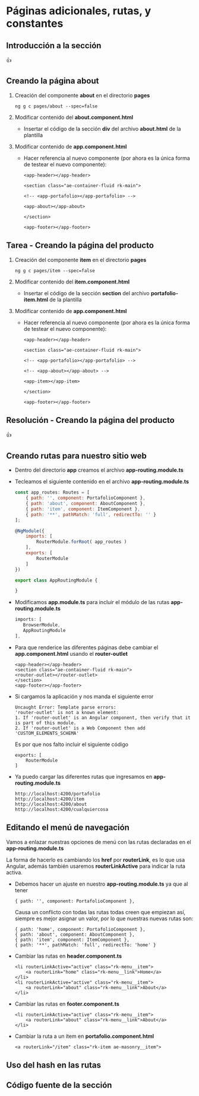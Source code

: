 # Páginas adicionales, rutas, y constantes

## Introducción a la sección

:+1:

## Creando la página about

1. Creación del componente **about** en el directorio **pages**

    `ng g c pages/about --spec=false`

2. Modificar contenido del **about.component.html**

    * Insertar el código de la sección **div** del archivo **about.html** de la plantilla

3. Modificar contenido de **app.component.html**

    * Hacer referencia al nuevo componente (por ahora es la única forma de testear el nuevo componente):

        `<app-header></app-header>`

        `<section class="ae-container-fluid rk-main">`

        `<!-- <app-portafolio></app-portafolio> -->`

        `<app-about></app-about>`

        `</section>`
        
        `<app-footer></app-footer>`

## Tarea - Creando la página del producto

1. Creación del componente **item** en el directorio **pages**

    `ng g c pages/item --spec=false`

2. Modificar contenido del **item.component.html**

    * Insertar el código de la sección **section** del archivo **portafolio-item.html** de la plantilla

3. Modificar contenido de **app.component.html**

    * Hacer referencia al nuevo componente (por ahora es la única forma de testear el nuevo componente):

        `<app-header></app-header>`

        `<section class="ae-container-fluid rk-main">`

        `<!-- <app-portafolio></app-portafolio> -->`

        `<!-- <app-about></app-about> -->`

        `<app-item></app-item>`

        `</section>`
        
        `<app-footer></app-footer>`


## Resolución - Creando la página del producto

:+1:

## Creando rutas para nuestro sitio web

* Dentro del directorio **app** creamos el archivo **app-routing.module.ts**

* Tecleamos el siguiente contenido en el archivo **app-routing.module.ts**
 
    ```javascript
    const app_routes: Routes = [
        { path: '', component: PortafolioComponent },
        { path: 'about', component: AboutComponent },
        { path: 'item', component: ItemComponent },
        { path: '**', pathMatch: 'full', redirectTo: '' }
    ];

    @NgModule({
        imports: [
            RouterModule.forRoot( app_routes )
        ],
        exports: [
            RouterModule
        ]
    })

    export class AppRoutingModule {

    }
    ```    

* Modificamos **app.module.ts** para incluir el módulo de las rutas **app-routing.module.ts**

    ```javascript
    imports: [
       BrowserModule,
       AppRoutingModule
    ],
    ```

* Para que renderice las diferentes páginas debe cambiar el **app.component.html** usando el **router-outlet**

    ```
    <app-header></app-header>
    <section class="ae-container-fluid rk-main">
    <router-outlet></router-outlet>
    </section>
    <app-footer></app-footer>
    ```

* Si cargamos la aplicación y nos manda el siguiente error

    ```
    Uncaught Error: Template parse errors:
    'router-outlet' is not a known element:
    1. If 'router-outlet' is an Angular component, then verify that it is part of this module.
    2. If 'router-outlet' is a Web Component then add 'CUSTOM_ELEMENTS_SCHEMA'
    ```

    Es por que nos falto incluir el siguiente código

    ```
    exports: [
        RouterModule
    ]
    ```

* Ya puedo cargar las diferentes rutas que ingresamos en **app-routing.module.ts**

    ```
    http://localhost:4200/portafolio
    http://localhost:4200/item
    http://localhost:4200/about
    http://localhost:4200/cualquiercosa
    ```

## Editando el menú de navegación

Vamos a enlazar nuestras opciones de menú con las rutas declaradas en el **app-routing.module.ts**

La forma de hacerlo es cambiando los **href** por **routerLink**, es lo que usa Angular, además también usaremos **routerLinkActive** para indicar la ruta activa.

* Debemos hacer un ajuste en nuestro **app-routing.module.ts** ya que al tener

    `{ path: '', component: PortafolioComponent },`

    Causa un conflicto con todas las rutas todas creen que empiezan así, siempre es mejor asignar un valor, por lo que nuestras nuevas rutas son:

    ```
    { path: 'home', component: PortafolioComponent },
    { path: 'about', component: AboutComponent },
    { path: 'item', component: ItemComponent },
    { path: '**', pathMatch: 'full', redirectTo: 'home' }
    ```

* Cambiar las rutas en **header.component.ts**

    ```
    <li routerLinkActive="active" class="rk-menu__item">
        <a routerLink="home" class="rk-menu__link">Home</a>
    </li>
    <li routerLinkActive="active" class="rk-menu__item">
        <a routerLink="about" class="rk-menu__link">About</a>
    </li>
    ```

* Cambiar las rutas en **footer.component.ts**

    ```
    <li routerLinkActive="active" class="rk-menu__item">
        <a routerLink="about" class="rk-menu__link">About</a>
    </li>
    ```

* Cambiar la ruta a un ítem en **portafolio.component.html**

    ```
    <a routerLink="/item" class="rk-item ae-masonry__item">
    ```

## Uso del hash en las rutas

## Código fuente de la sección


